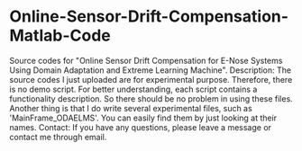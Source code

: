 # Online-Sensor-Drift-Compensation-Matlab-Code
Source codes for "Online Sensor Drift Compensation for E-Nose Systems Using Domain Adaptation and Extreme Learning Machine".
Description: The source codes I just uploaded are for experimental purpose. Therefore, there is no demo script. For better understanding, each script contains a functionality description. So there should be no problem in using these files. Another thing is that I do write several experimental files, such as 'MainFrame_ODAELMS'. You can easily find them by just looking at their names.
Contact: If you have any questions, please leave a message or contact me through email.
